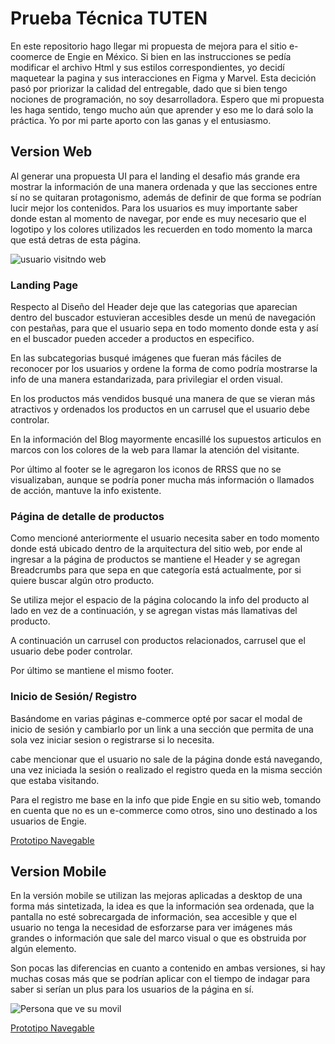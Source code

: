 # Prueba Técnica TUTEN

En este repositorio hago llegar mi propuesta de mejora para el sitio e-coomerce de Engie en México.
Si bien en las instrucciones se pedía modificar el archivo Html y sus estilos correspondientes, yo decidí maquetear la pagina y sus interacciones en Figma y Marvel.
Esta decición pasó por priorizar la calidad del entregable, dado que si bien tengo nociones de programación, no soy desarrolladora.
Espero que mi propuesta les haga sentido, tengo mucho aún que aprender y eso me lo dará solo la práctica. Yo por mi parte aporto con las ganas y el entusiasmo.

## Version Web

Al generar una propuesta UI para el landing el desafio más grande era mostrar la información de una manera ordenada y que las secciones entre sí no se quitaran protagonismo, además de definir de que forma se podrían lucir mejor los contenidos.
Para los usuarios es muy importante saber donde estan al momento de navegar, por ende es muy necesario que el logotipo y los colores utilizados les recuerden en todo momento la marca que está detras de esta página.

![usuario visitndo web](https://user-images.githubusercontent.com/39282697/50523080-f609c980-0aac-11e9-9ec0-b17129d1806b.png)

### Landing Page

Respecto al Diseño del Header deje que las categorias que aparecian dentro del buscador estuvieran accesibles desde un menú de navegación con pestañas, para que el usuario sepa en todo momento donde esta y así en el buscador pueden acceder a productos en especifico.

En las subcategorias busqué imágenes que fueran más fáciles de reconocer por los usuarios y ordene la forma de como podría mostrarse la info de una manera estandarizada, para privilegiar el orden visual.

En los productos más vendidos busqué una manera de que se vieran más atractivos y ordenados los productos en un carrusel que el usuario debe controlar.

En la información del Blog mayormente encasillé los supuestos articulos en marcos con los colores de la web para llamar la atención del visitante.

Por último al footer se le agregaron los iconos de RRSS que no se visualizaban, aunque se podría poner mucha más información o llamados de acción, mantuve la info existente.

### Página de detalle de productos

Como mencioné anteriormente el usuario necesita saber en todo momento donde está ubicado dentro de la arquitectura del sitio web, por ende al ingresar a la página de productos se mantiene el Header y se agregan Breadcrumbs para que sepa en que categoría está actualmente, por si quiere buscar algún otro producto.

Se utiliza mejor el espacio de la página colocando la info del producto al lado en vez de a continuación, y se agregan vistas más llamativas del producto.

A continuación un carrusel con productos relacionados, carrusel que el usuario debe poder controlar.

Por último se mantiene el mismo footer.

### Inicio de Sesión/ Registro

Basándome en varias páginas e-commerce opté por sacar el modal de inicio de sesión y cambiarlo por un link a una sección que permita de una sola vez iniciar sesion o registrarse si lo necesita.

cabe mencionar que el usuario no sale de la página donde está navegando, una vez iniciada la sesión o realizado el registro queda en la misma sección que estaba visitando.

Para el registro me base en la info que pide Engie en su sitio web, tomando en cuenta que no es un e-commerce como otros, sino uno destinado a los usuarios de Engie.


[Prototipo Navegable](https://marvelapp.com/g1h5hfj/screen/51953886)


## Version Mobile

En la versión mobile se utilizan las mejoras aplicadas a desktop de una forma más sintetizada, la idea es que la información sea ordenada, que la pantalla no esté sobrecargada de información, sea accesible y que el usuario no tenga la necesidad de esforzarse para ver imágenes más grandes o información que sale del marco visual o que es  obstruida por algún elemento.

Son pocas las diferencias en cuanto a contenido en ambas versiones, si hay muchas cosas más que se podrían aplicar con el tiempo de indagar para saber si serían un plus para los usuarios de la página en sí.

![Persona que ve su movil](https://user-images.githubusercontent.com/39282697/50524361-05d8dc00-0ab4-11e9-8238-57bd37fb3615.png)

[Prototipo Navegable](https://marvelapp.com/4bj4jgj/screen/51956659)
